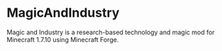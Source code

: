 MagicAndIndustry
================

Magic and Industry is a research-based technology and magic mod for Minecraft 1.7.10 using Minecraft Forge.
